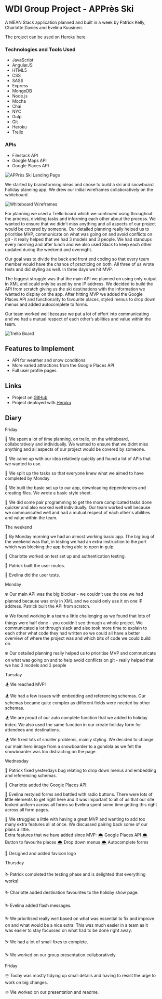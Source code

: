 # WDI Group Project - APPrès Ski

A MEAN Stack application planned and built in a week by Patrick Kelly, Charlotte Davies and Evelina Kuusinen.

The project can be used on Heroku [here](http://appresski.herokuapp.com/)

### Technologies and Tools Used
* JavaScript
* AngularJS
* HTML5
* CSS
* SASS
* Express
* MongoDB
* Node.js
* Mocha
* Chai
* NYC
* Gulp
* Git
* Heroku
* Trello

### APIs

* Filestack API
* Google Maps API
* Google Places API

![APPrès Ski Landing Page](https://user-images.githubusercontent.com/13580512/37454021-5ac34022-2831-11e8-8840-13c198fb007c.png)

We started by brainstorming ideas and chose to build a ski and snowboard holiday planning app. We drew our initial wireframes collaboratively on the whiteboard.

![Whiteboard Wireframes](https://user-images.githubusercontent.com/33250285/37465792-0a6e9702-2854-11e8-9d5a-6e75f321d125.png)

For planning we used a Trello board which we continued using throughout the process, dividing tasks and informing each other about the process. We wanted to ensure that we didn’t miss anything and all aspects of our project would be covered by someone. Our detailed planning really helped us to prioritise MVP, communicate on what was going on and avoid conflicts on git - it really helped that we had 3 models and 3 people. We had standups every morning and after lunch and we also used Slack to keep each other updated during the weekend and overnight.

Our goal was to divide the back and front end coding so that every team member would have the chance of practicing on both. All three of us wrote tests and did styling as well. In three days we hit MVP.

The biggest struggle was that the main API we planned on using only output in XML and could only be used by one IP address. We decided to build the API from scratch giving us the ski destinations with the information we wanted to display on the app.
After hitting MVP we added the Google Places API and functionality to favourite places, styled menus to drop down menus and added autocomplete to forms.

Our team worked well because we put a lot of effort into communicating and we had a mutual respect of each other’s abilities and value within the team.

![Trello Board](https://user-images.githubusercontent.com/33250285/37466599-0e287e7e-2856-11e8-9d5d-b9c7db092f0c.png)

## Features to Implement

* API for weather and snow conditions 
* More varied attractions from the Google Places API
* Full user profile pages

## Links
* Project on [GitHub](https://github.com/EvelinaKuu/WDI-GROUP-PROJECT)
* Project deployed with [Heroku](http://appresski.herokuapp.com/)

## Diary

Friday

🚡 We spent a lot of time planning, on trello, on the whiteboard, collaboratively and individually.  We wanted to ensure that we didnt miss anything and all aspects of our project would be covered by someone.

🚡 We came up with our idea relatively quickly and found a lot of APIs that we wanted to use.

🚡 We split up the tasks so that everyone knew what we aimed to have completed by Monday.

🚡 We built the basic set up to our app, downloading dependencies and creating files. We wrote a basic style sheet.

🚡 We did some pair programming to get the more complicated tasks done quicker and also worked well individually. Our team worked well because we communicated well and had a mutual respect of each other's abilities and value within the team.


The weekend

🗻 By Monday morning we had an almost working basic app. The big bug of the weekend was that, in testing we had an extra instruction to the port which was blocking the app being able to open in gulp.

🗻 Charlotte worked on test set up and authentication testing.

🗻 Patrick built the user routes.

🗻 Evelina did the user tests.


Monday

❄️
Our main API was the big blocker - we couldn’t use the one we had planned because was only in XML and we could only use it on one IP address. Patrick built the API from scratch.

❄️ We found working in a team a little challenging as we found that lots of things were half done - you couldn’t see through a whole project. We communicated a lot through slack and also took more time to explain to each other what code they had written so we could all have a better overview of where the project was and which bits of code we could build on.

❄️ Our detailed planning really helped us to prioritise MVP and communicate on what was going on and to help avoid conflicts on git - really helped that we had 3 models and 3 people


Tuesday

🏂 We reached MVP!

🏂 We had a few issues with embedding and referencing schemas. Our schemas became quite complex as different fields were needed by other schemas.  

🏂 We are proud of our auto complete function that we added to holiday index. We also used the same function in our create holiday form for attendees and destinations.

🏂 We fixed lots of smaller problems, mainly styling.  We decided to change our main hero image from a snowboarder to a gondola as we felt the snowboarder was too distracting on the page.


Wednesday

🎿 Patrick fixed yesterdays bug relating to drop down menus and embedding and referencing schemas.

🎿 Charlotte added the Google Places API.

🎿 Evelina restyled forms and battled with radio buttons. There were lots of little elements to get right here and it was important to all of us that our site looked uniform across all forms so Evelina spent some time getting this right across all form pages.

🎿 We struggled a little with having a great MVP and wanting to add too many extra features all at once. We discussed pairing back some of our plans a little.  
Extra features that we have added since MVP:
    🌨 Google Places API
    🌨 Button to favourite places
    🌨 Drop down menus
    🌨 Autocomplete forms

🎿 Designed and added favicon logo


Thursday

⛷ Patrick completed the testing phase and is delighted that everything works!

⛷ Charlotte added destination favourites to the holiday show page.

⛷ Evelina added flash messages.

⛷ We prioritised really well based on what was essential to fix and improve on and what would be a nice extra. This was much easier in a team as it was easier to stay focussed on what had to be done right away.

⛷ We had a lot of small fixes to complete.

⛷ We worked on our group presentation collaboratively.


Friday

☃️ Today was mostly tidying up small details and having to resist the urge to work on big changes.

☃️ We worked on our presentation and readme.
